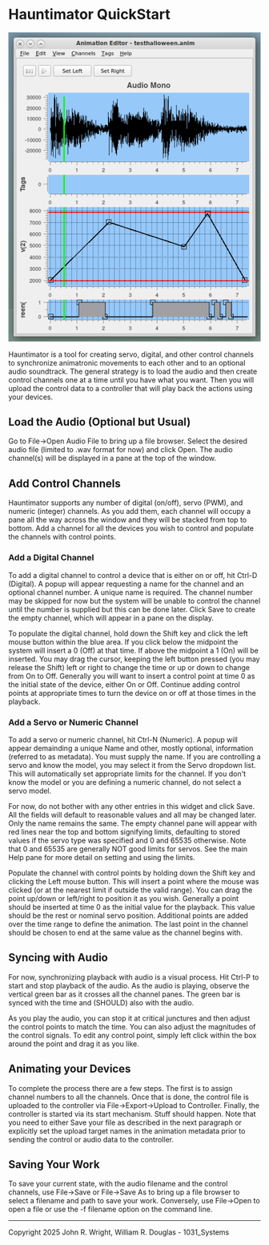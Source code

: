 <!-- john Wed Aug  2 17:01:44 PDT 2024  -->
<!-- This software is made available for use under the GNU General Public License (GPL). -->
<!-- A copy of this license is available within the repository for this software and is -->
<!-- included herein by reference. -->

<a name="top">
&nbsp;
</a>

# Hauntimator QuickStart

![Hauntimator Main Window](images/allpanes.png)

Hauntimator is a tool for creating servo, digital, and other control
channels to synchronize animatronic movements to each other and to
an optional audio soundtrack.  The general strategy is to load the
audio and then create control channels one at a time until you have
what you want.  Then you will upload the control data to a
controller that will play back the actions using your devices.

## Load the Audio (Optional but Usual)

Go to File->Open Audio File to bring up a file browser.  Select the
desired audio file (limited to .wav format for now) and click Open.
The audio channel(s) will be displayed in a pane at the top of the
window.

## Add Control Channels

Hauntimator supports any number of digital (on/off), servo (PWM), and
numeric (integer) channels.  As you add them, each channel will occupy
a pane all the way across the window and they will be stacked from top
to bottom.  Add a channel for all the devices you wish to control and
populate the channels with control points.

### Add a Digital Channel

To add a digital channel to control a device that is either on or off,
hit Ctrl-D (Digital).  A popup will appear requesting a name for the
channel and an optional channel number.  A unique name is required.
The channel number may be skipped for now but the system will be
unable to control the channel until the number is supplied but this can
be done later.  Click Save to create the empty channel, which will 
appear in a pane on the display.

To populate the digital channel, hold down the Shift key and click the
left mouse button within the blue area.  If you click below the 
midpoint the system will insert a 0 (Off) at that time.  If above the
midpoint a 1 (On) will be inserted.  You may drag the cursor, keeping
the left button pressed (you may release the Shift) left or right to
change the time or up or down to change from On to Off.  Generally
you will want to insert a control point at time 0 as the initial state
of the device, either On or Off.  Continue adding control points at
appropriate times to turn the device on or off at those times in the
playback.

### Add a Servo or Numeric Channel

To add a servo or numeric channel, hit Ctrl-N (Numeric).  A popup
will appear demainding a unique Name and other, mostly optional,
information (referred to as metadata).  You must supply the name.
If you are controlling a servo and know the model, you may select 
it from the Servo dropdown list.  This will automatically set
appropriate limits for the channel.  If you don't know the model or
you are defining a numeric channel, do not select a servo model.

For now, do not bother with any other entries in this widget and
click Save.  All the fields will default to reasonable values and
all may be changed later.  Only the name remains the same.  The
empty channel pane will appear with red lines near the top and
bottom signifying limits, defaulting to stored values if the
servo type was specified and 0 and 65535 otherwise.  Note that 0
and 65535 are generally NOT good limits for servos.  See the main
Help pane for more detail on setting and using the limits.

Populate the channel with control points by holding down the Shift
key and clicking the Left mouse button.  This will insert a point
where the mouse was clicked (or at the nearest limit if outside
the valid range).  You can drag the point up/down or left/right to
position it as you wish.  Generally a point should be inserted at
time 0 as the initial value for the playback.  This value should be
the rest or nominal servo position.  Additional points are added
over the time range to define the animation.  The last point in the
channel should be chosen to end at the same value as the channel
begins with.

## Syncing with Audio

For now, synchronizing playback with audio is a visual process.
Hit Ctrl-P to start and stop playback of the audio.  As the audio is
playing, observe the vertical green bar as it crosses all the
channel panes.  The green bar is synced with the time and (SHOULD)
also with the audio.

As you play the audio, you can stop it at critical junctures and then
adjust the control points to match the time.  You can also adjust the
magnitudes of the control signals.  To edit any control point,
simply left click within the box around the point and drag it as you like.

## Animating your Devices

To complete the process there are a few steps.  The first is to assign
channel numbers to all the
channels.  Once that is done, the control file is uploaded to the
controller via File->Export->Upload to Controller.  Finally, the
controller is started via its start mechanism.  Stuff should happen.
Note that you need to either Save your file as described in the next 
paragraph or explicitly set the upload target names in the animation
metadata prior to sending the control or audio data to the controller.

## Saving Your Work

To save your current state, with the audio filename and the control
channels, use File->Save or File->Save As to bring up a file browser
to select a filename and path to save your work.  Conversely, use
File->Open to open a file or use the -f filename option on the
command line.

***

Copyright 2025 John R. Wright, William R. Douglas - 1031_Systems
